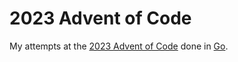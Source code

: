 # 2023 Advent of Code

My attempts at the [2023 Advent of Code](https://adventofcode.com/2023) done in [Go](https://go.dev/).
